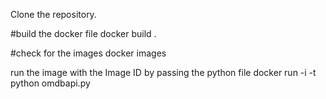 Clone the repository.

#build the docker file
docker build .

#check for the images
docker images

run the image with the Image ID by passing the python file
docker run -i -t <IMAGE ID> python omdbapi.py
